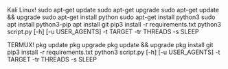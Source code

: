Kali Linux!
sudo apt-get update
sudo apt-get upgrade
sudo apt-get update && upgrade
sudo apt-get install python
sudo apt-get install python3
sudo apt install python3-pip
apt install git
pip3 install -r requirements.txt
python3 script.py [-h] [-u USER_AGENTS] -t TARGET -tr THREADS -s SLEEP


TERMUX!
pkg update
pkg upgrade
pkg update && upgrade
pkg install git
pip3 install -r requirements.txt
python3 script.py [-h] [-u USER_AGENTS] -t TARGET -tr THREADS -s SLEEP
